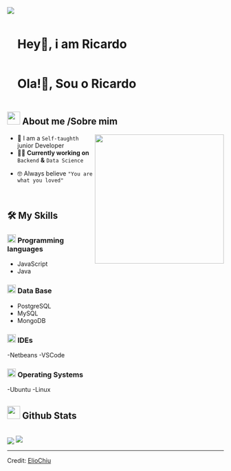 <!--horizontal divider(gradiant)-->
<img src="https://user-images.githubusercontent.com/73097560/115834477-dbab4500-a447-11eb-908a-139a6edaec5c.gif">

<!--h1 without bottom border-->

<div id="user-content-toc">
  <ul align="left">
    <summary><h1 style="display: inline-block">Hey👋, i am Ricardo</h1></summary>
    <summary><h1 style="display: inline-block">Ola!👋, Sou o Ricardo</h1></summary>
  </ul>
</div>


<!--About Me-->

## <picture><img src = "https://github.com/7oSkaaa/7oSkaaa/blob/main/Images/about_me.gif?raw=true" width = 30px></picture> About me /Sobre mim

<picture> <img align="right" src="[https://giphy.com/gifs/richard-ayoade-it-crowd-maurice-moss-dbtDDSvWErdf2](https://media3.giphy.com/media/v1.Y2lkPTc5MGI3NjExaHg2NzJydjVibmloeHhtdnltazI1YWxtMTNqenV6bzZjbTBwamlpdSZlcD12MV9pbnRlcm5hbF9naWZfYnlfaWQmY3Q9Zw/dbtDDSvWErdf2/giphy.webp)" width = 300px></picture>

- :school: I am a `Self-taughth` junior Developer 
- :technologist: **Currently working on** `Backend` **&** `Data Science`
<!-- - :boom: You can visit [MY WEBSITE](https://eliochiu.github.io) for some frontend knowledge-->
<!--:email: Feel free to **reach me out** [![Send me Email](https://img.shields.io/static/v1?label=email&amp;message=ElioChiu&amp;color=EA4335&amp;style=flat-square)](mailto:eliochiu2@gmail.com)-->
- :nerd_face: Always believe `"You are what you loved"`

<br>

## 🛠️ My Skills

### <picture> <img src = "https://github.com/7oSkaaa/7oSkaaa/blob/main/Images/Programming_Languages.gif?raw=true" width = 20px>  </picture> Programming languages
- JavaScript
- Java


### <picture> <img src = "https://github.com/7oSkaaa/7oSkaaa/blob/main/Images/CP_PS.gif?raw=true" width = 20px>  </picture> Data Base
- PostgreSQL
- MySQL
- MongoDB

### <picture> <img src = "https://github.com/7oSkaaa/7oSkaaa/blob/main/Images/IDEs.gif?raw=true" width = 20px>  </picture> IDEs
-Netbeans
-VSCode

### <picture> <img src = "https://github.com/7oSkaaa/7oSkaaa/blob/main/Images/OS.gif?raw=true" width = 20px>  </picture> Operating Systems
-Ubuntu
-Linux
<br>

## <picture> <img src = "https://github.com/7oSkaaa/7oSkaaa/blob/main/Images/Statistics.gif?raw=true" width = 30px>  </picture> Github Stats

<br>
<img  align="center"  src="https://github-readme-stats.anuraghazra1.vercel.app/api/top-langs/?username=ragevoid&theme=dark&hide_border=false&no-bg=true&no-frame=true&langs_count=7"/>


<!--horizontal divider(gradiant)-->
<img src="https://user-images.githubusercontent.com/73097560/115834477-dbab4500-a447-11eb-908a-139a6edaec5c.gif">

-----------

Credit: [ElioChiu](https://github.com/ElioChiu)
